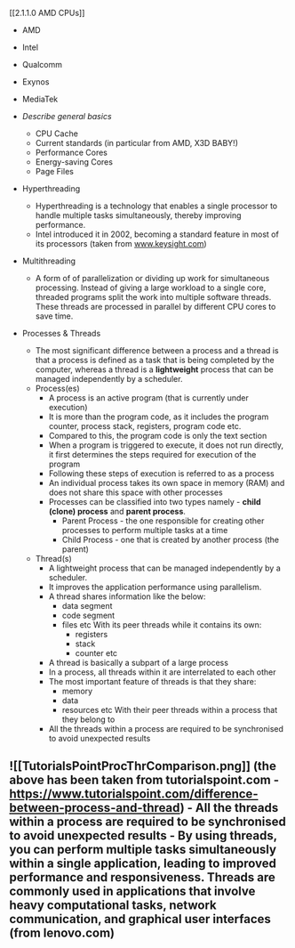 [[2.1.1.0 AMD CPUs]]

- AMD
- Intel
- Qualcomm
- Exynos
- MediaTek


- *Describe general basics*
	- CPU Cache
	- Current standards (in particular from AMD, X3D BABY!)
	- Performance Cores
	- Energy-saving Cores
	- Page Files
	

- Hyperthreading
	- Hyperthreading is a technology that enables a single processor to handle multiple tasks simultaneously, thereby improving performance.
	- Intel introduced it in 2002, becoming a standard feature in most of its processors
	(taken from www.keysight.com)
- Multithreading
	- A form of of parallelization or dividing up work for simultaneous processing. Instead of giving a large workload to a single core, threaded programs split the work into multiple software threads. These threads are processed in parallel by different CPU cores to save time. 
- Processes & Threads
	- The most significant difference between a process and a thread is that a process is defined as a task that is being completed by the computer, whereas a thread is a **lightweight** process that can be managed independently by a scheduler. 
	- Process(es)
		- A process is an active program (that is currently under execution)
		- It is more than the program code, as it includes the program counter, process stack, registers, program code etc. 
		- Compared to this, the program code is only the text section
		- When a program is triggered to execute, it does not run directly, it first determines the steps required for execution of the program
		- Following these steps of execution is referred to as a process
		- An individual process takes its own space in memory (RAM) and does not share this space with other processes 
		- Processes can be classified into two types namely - **child (clone) process** and **parent process**. 
			- Parent Process - the one responsible for creating other processes to perform multiple tasks at a time
			- Child Process - one that is created by another process (the parent)
	- Thread(s)
		- A lightweight process that can be managed independently by a scheduler. 
		- It improves the application performance using parallelism.
		- A thread shares information like the below:
			- data segment
			- code segment
			- files etc
		  With its peer threads while it contains its own:
			  - registers
			  - stack
			  - counter etc
		- A thread is basically a subpart of a large process
		- In a process, all threads within it are interrelated to each other
		- The most important feature of threads is that they share:
			- memory
			- data
			- resources etc
		  With their peer threads within a process that they belong to
		- All the threads within a process are required to be synchronised to avoid unexpected results

![[TutorialsPointProcThrComparison.png]]
 (the above has been taken from tutorialspoint.com - https://www.tutorialspoint.com/difference-between-process-and-thread)
		  - All the threads within a process are required to be synchronised to avoid unexpected results
		  - By using threads, you can perform multiple tasks simultaneously within a single application, leading to improved performance and responsiveness. Threads are commonly used in applications that involve heavy computational tasks, network communication, and graphical user interfaces (from lenovo.com)
- 